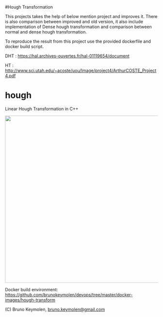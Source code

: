 #Hough Transformation

This projects takes the help of below mention project and improves it. There is also comparison between improved and old version, it also include implementation of Dense hough transformation and comparison between normal and dense hough transformation.

To reproduce the result from this project use the provided dockerfile and docker build script.

DHT : https://hal.archives-ouvertes.fr/hal-01119654/document

HT : http://www.sci.utah.edu/~acoste/uou/Image/project4/ArthurCOSTE_Project4.pdf

hough
=====

Linear Hough Transformation in C++

<img src="http://4.bp.blogspot.com/-AcwsqecbzFg/UYPPRRIiJYI/AAAAAAAAA_M/9z7eG-gpDiA/s1600/Screen+shot+2013-05-03+at+10.50.05.png" width="550">


Docker build environment:
https://github.com/brunokeymolen/devops/tree/master/docker-images/hough-transform


(C) Bruno Keymolen, bruno.keymolen@gmail.com
